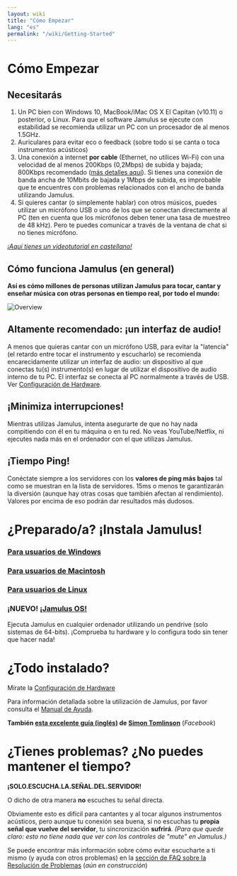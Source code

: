 ```yaml
---
layout: wiki
title: "Cómo Empezar"
lang: "es"
permalink: "/wiki/Getting-Started"
---
```

# Cómo Empezar
## Necesitarás

1. Un PC bien con Windows 10, MacBook/iMac OS X El Capitan (v10.11) o posterior, o Linux. Para que el software Jamulus se ejecute con estabilidad se recomienda utilizar un PC con un procesador de al menos 1.5GHz.
1. Auriculares para evitar eco o feedback (sobre todo si se canta o toca instrumentos acústicos)
1. Una conexión a internet **por cable** (Ethernet, no utilices Wi-Fi) con una velocidad de al menos 200Kbps (0,2Mbps) de subida y bajada; 800Kbps recomendado ([más detalles aquí](Quality,-delay-and-network-bandwidth)). Si tienes una conexión de banda ancha de 10Mbits de bajada y 1Mbps de subida, es improbable que te encuentres con problemas relacionados con el ancho de banda utilizando Jamulus.
1. Si quieres cantar (o simplemente hablar) con otros músicos, puedes utilizar un micrófono USB o uno de los que se conectan directamente al PC (ten en cuenta que los micrófonos deben tener una tasa de muestreo de 48 kHz). Pero te puedes comunicar a través de la ventana de chat si no tienes micrófono.

_[¡Aquí tienes un videotutorial en castellano!](https://youtu.be/n3lsE1CCz1U)_


## Cómo funciona Jamulus (en general)

**Así es cómo millones de personas utilizan Jamulus para tocar, cantar y enseñar música con otras personas en tiempo real, por todo el mundo:**

![Overview](https://user-images.githubusercontent.com/5199505/92494483-25eaf900-f1cc-11ea-899c-19a2f56726d4.png)

## Altamente recomendado: ¡un interfaz de audio!

A menos que quieras cantar con un micrófono USB, para evitar la "latencia" (el retardo entre tocar el instrumento y escucharlo) se recomienda encarecidamente utilizar un interfaz de audio: un dispositivo al que conectas tu(s) instrumento(s) en lugar de utilizar el dispositivo de audio interno de tu PC. El interfaz se conecta al PC normalmente a través de USB. Ver [Configuración de Hardware](Hardware-Setup).

## ¡Minimiza interrupciones!

Mientras utilizas Jamulus, intenta asegurarte de que no hay nada compitiendo con él en tu máquina o en tu red. No veas YouTube/Netflix, ni ejecutes nada más en el ordenador con el que utilizas Jamulus.

## ¡Tiempo Ping!

Conéctate siempre a los servidores con los **valores de ping más bajos** tal como se muestran en la lista de servidores. 15ms o menos te garantizarán la diversión (aunque hay otras cosas que también afectan al rendimiento). Valores por encima de eso podrán dar resultados más dudosos.

# ¿Preparado/a? ¡Instala Jamulus!

### [Para usuarios de Windows](Installation-for-Windows)

### [Para usuarios de Macintosh](Installation-for-Macintosh)

### [Para usuarios de Linux](Installation-for-Linux)

### ¡NUEVO! [¡Jamulus OS!](https://sourceforge.net/projects/jamulus-os/files/JamulusOS/)

Ejecuta Jamulus en cualquier ordenador utilizando un pendrive (solo sistemas de 64-bits). ¡Comprueba tu hardware y lo configura todo sin tener que hacer nada!

# ¿Todo instalado?

Mírate la [Configuración de Hardware](Hardware-Setup)

Para información detallada sobre la utilización de Jamulus, por favor consulta el [Manual de Ayuda](https://github.com/corrados/jamulus/blob/master/src/res/homepage/manual.md).

**También [esta excelente guía (inglés)](https://www.facebook.com/notes/jamulus-online-musicianssingers-jamming/idiots-guide-to-jamulus-app/510044532903831/) de [Simon Tomlinson](https://www.facebook.com/simon.james.tomlinson?eid=ARBQoY3KcZAtS3pGdLJuqvQTeRSOo4gHdQZT7nNzOt1oPMGgZ4_3GERe-rOyH5PxsSHVYYXjWwcqd71a)** (_Facebook_)

# ¿Tienes problemas? ¿No puedes mantener el tiempo?

**¡SOLO.ESCUCHA.LA.SEÑAL.DEL.SERVIDOR!**

O dicho de otra manera **no** escuches tu señal directa.

Obviamente esto es difícil para cantantes y al tocar algunos instrumentos acústicos, pero aunque tu conexión sea buena, si no escuchas tu **propia señal que vuelve del servidor**, tu sincronización **sufrirá**. _(Para que quede claro: esto no tiene nada que ver con los controles de "mute" en Jamulus.)_

Se puede encontrar más información sobre cómo evitar escucharte a ti mismo (y ayuda con otros problemas) en la [sección de FAQ sobre la Resolución de Problemas](Client-Troubleshooting) (_aún en construcción_)
